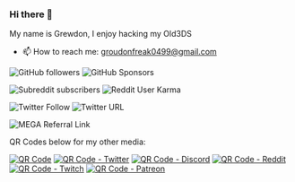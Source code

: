 ### Hi there 👋
My name is Grewdon, I enjoy hacking my Old3DS

- 📫 How to reach me: groudonfreak0499@gmail.com

![GitHub followers](https://img.shields.io/github/followers/GrewdonGaming21?label=Github%20Followers&style=social)
![GitHub Sponsors](https://img.shields.io/github/sponsors/GrewdonGaming21?style=social)

![Subreddit subscribers](https://img.shields.io/reddit/subreddit-subscribers/GrewdonGaming21?style=social)
![Reddit User Karma](https://img.shields.io/reddit/user-karma/combined/GrewdonGaming21?style=social)

![Twitter Follow](https://img.shields.io/twitter/follow/Grewdon_GG21?style=social)
![Twitter URL](https://img.shields.io/twitter/url?style=social&url=https%3A%2F%2Ftwitter.com%2Fuser%2FGrewdon_GG21)

![MEGA Referral Link](https://mega.nz/aff=gwydQ1MXIGA)

QR Codes below for my other media:

<a href='https://www.unitag.io/qrcode'><img src='https://www.unitag.io/qreator/generate?crs=m9mHWQDvgwWuO19IqjamCz7BBs0IV4Ma6TP5cqQ65b48c2ONU%252FFqLNMOwVkb0vT%252Bi2qjGfDkSZ07ef%252FlO%252B8Zj5DDjXgVldtfuxZ9VKXfRWexri0v8fesl94rVqKpuDX6MVJh%252F1CazQ50nEI8koBIy%252FqOYQ8OVOYHMB4zrVAtMnLuYp2XC7oVUk5DKi1bsULQPJNkpamNrYGl%252Ft%252FaaVVwkNZtl2NBMi7Gu%252BDgHL7rCh6rQsqnbrvMyAjJHMPEdW4b9507BppbuL%252BH0Xckkk7jpLfhcT4x8Hap%252BWOTg4tcetBEEHC8%252B3D9wm9DDGFCAUtzTUplvHwQsMPNsmkyW9koaXJjLaLnEhdnRjS%252FpENkiDgXp3u84fgU1wb5uNQMiiZMMh4GWZrS7aOR9PeC10UPGzaJwllmo1zMZpGd8HDHM6qavguqgxjrZ1VWiCTW2%252FkgDj6BTuMN8fqZcW1tswQLFPg1E6jyuekep6toCMASdb86VvUW%252Biu5PRNrQrg02J51&crd=fhOysE0g3Bah%252BuqXA7NPQ87MoHrnzb%252BauJLKoOEbJsrayE9S3xw%252BqD3osN%252BzmjsyJUu74rH%252FD%252Fxt7qUbZZVOWQ%253D%253D' alt='QR Code'/></a>
<a href="http://www.unitag.io/qreator/generate?setting=%7B%22EYES%22%3A%7B%22EYE_TYPE%22%3A%22ER_IR%22%7D%2C%22E%22%3A%22H%22%2C%22LOGO%22%3A%7B%22EXCAVATE%22%3Atrue%2C%22L_Y%22%3A0%2C%22L_X%22%3A0%2C%22L_NAME%22%3A%22https%3A%2F%2Fstatic-unitag.com%2Ffile%2Fqr%2F07efed4e22b8411ffdf92d99129ad78b.png%22%7D%2C%22BODY_TYPE%22%3A0%2C%22LAYOUT%22%3A%7B%22COLORBG%22%3A%22ffffff%22%2C%22GRADIENT_TYPE%22%3A%22VERT%22%2C%22COLOR2%22%3A%22049cFF%22%2C%22COLOR1%22%3A%22049cFF%22%7D%7D&data=%7B%22DATA%22%3A%7B%22URL%22%3A%22https%3A%5C%2F%5C%2Feqrcode.co%5C%2Fa%5C%2FsYgbG6%22%7D%2C%22TYPE%22%3A%22url%22%7D "><img src="http://www.unitag.io/qreator/generate?setting=%7B%22EYES%22%3A%7B%22EYE_TYPE%22%3A%22ER_IR%22%7D%2C%22E%22%3A%22H%22%2C%22LOGO%22%3A%7B%22EXCAVATE%22%3Atrue%2C%22L_Y%22%3A0%2C%22L_X%22%3A0%2C%22L_NAME%22%3A%22https%3A%2F%2Fstatic-unitag.com%2Ffile%2Fqr%2F07efed4e22b8411ffdf92d99129ad78b.png%22%7D%2C%22BODY_TYPE%22%3A0%2C%22LAYOUT%22%3A%7B%22COLORBG%22%3A%22ffffff%22%2C%22GRADIENT_TYPE%22%3A%22VERT%22%2C%22COLOR2%22%3A%22049cFF%22%2C%22COLOR1%22%3A%22049cFF%22%7D%7D&data=%7B%22DATA%22%3A%7B%22URL%22%3A%22https%3A%5C%2F%5C%2Feqrcode.co%5C%2Fa%5C%2FsYgbG6%22%7D%2C%22TYPE%22%3A%22url%22%7D" alt="QR Code - Twitter"></a>
<a href="http://www.unitag.io/qreator/generate?setting=%7B%22EYES%22%3A%7B%22EYE_TYPE%22%3A%22ER_IR%22%7D%2C%22E%22%3A%22H%22%2C%22BODY_TYPE%22%3A0%2C%22LAYOUT%22%3A%7B%22COLORBG%22%3A%22ffffff%22%2C%22COLOR1%22%3A%226177c2%22%7D%2C%22LOGO%22%3A%7B%22L_NAME%22%3A%22https%3A%2F%2Fstatic-unitag.com%2Ffile%2Ffreeqr%2Fa7951ef6150d02a7f189ebbb931695d5.png%22%2C%22EXCAVATE%22%3Atrue%7D%7D&data=%7B%22DATA%22%3A%7B%22URL%22%3A%22https%3A%5C%2F%5C%2Feqrcode.co%5C%2Fa%5C%2FP5TMck%22%7D%2C%22TYPE%22%3A%22url%22%7D "><img src="http://www.unitag.io/qreator/generate?setting=%7B%22EYES%22%3A%7B%22EYE_TYPE%22%3A%22ER_IR%22%7D%2C%22E%22%3A%22H%22%2C%22BODY_TYPE%22%3A0%2C%22LAYOUT%22%3A%7B%22COLORBG%22%3A%22ffffff%22%2C%22COLOR1%22%3A%226177c2%22%7D%2C%22LOGO%22%3A%7B%22L_NAME%22%3A%22https%3A%2F%2Fstatic-unitag.com%2Ffile%2Ffreeqr%2Fa7951ef6150d02a7f189ebbb931695d5.png%22%2C%22EXCAVATE%22%3Atrue%7D%7D&data=%7B%22DATA%22%3A%7B%22URL%22%3A%22https%3A%5C%2F%5C%2Feqrcode.co%5C%2Fa%5C%2FP5TMck%22%7D%2C%22TYPE%22%3A%22url%22%7D" alt="QR Code - Discord"></a>
<a href="http://www.unitag.io/qreator/generate?setting=%7B%22EYES%22%3A%7B%22EYE_TYPE%22%3A%22ER_IR%22%7D%2C%22E%22%3A%22H%22%2C%22BODY_TYPE%22%3A0%2C%22LAYOUT%22%3A%7B%22COLORBG%22%3A%22ffffff%22%2C%22COLOR1%22%3A%22f20909%22%7D%2C%22LOGO%22%3A%7B%22L_NAME%22%3A%22https%3A%2F%2Fstatic-unitag.com%2Ffile%2Ffreeqr%2F0fdfa275b96b620007ec535ae5609cf8.png%22%2C%22EXCAVATE%22%3Atrue%7D%7D&data=%7B%22DATA%22%3A%7B%22URL%22%3A%22https%3A%5C%2F%5C%2Feqrcode.co%5C%2Fa%5C%2FOtrCLk%22%7D%2C%22TYPE%22%3A%22url%22%7D "><img src="http://www.unitag.io/qreator/generate?setting=%7B%22EYES%22%3A%7B%22EYE_TYPE%22%3A%22ER_IR%22%7D%2C%22E%22%3A%22H%22%2C%22BODY_TYPE%22%3A0%2C%22LAYOUT%22%3A%7B%22COLORBG%22%3A%22ffffff%22%2C%22COLOR1%22%3A%22f20909%22%7D%2C%22LOGO%22%3A%7B%22L_NAME%22%3A%22https%3A%2F%2Fstatic-unitag.com%2Ffile%2Ffreeqr%2F0fdfa275b96b620007ec535ae5609cf8.png%22%2C%22EXCAVATE%22%3Atrue%7D%7D&data=%7B%22DATA%22%3A%7B%22URL%22%3A%22https%3A%5C%2F%5C%2Feqrcode.co%5C%2Fa%5C%2FOtrCLk%22%7D%2C%22TYPE%22%3A%22url%22%7D" alt="QR Code - Reddit"></a>
<a href="http://www.unitag.io/qreator/generate?setting=%7B%22LAYOUT%22%3A%7B%22COLORBG%22%3A%22ffffff%22%2C%22COLOR1%22%3A%22a05ecc%22%7D%2C%22EYES%22%3A%7B%22EYE_TYPE%22%3A%22ER_IR%22%7D%2C%22BODY_TYPE%22%3A0%2C%22E%22%3A%22H%22%2C%22LOGO%22%3A%7B%22L_NAME%22%3A%22https%3A%2F%2Fstatic-unitag.com%2Ffile%2Ffreeqr%2Fe198c819c2b8736be776820546165e10.png%22%2C%22EXCAVATE%22%3Atrue%7D%7D&data=%7B%22DATA%22%3A%7B%22URL%22%3A%22https%3A%5C%2F%5C%2Feqrcode.co%5C%2Fa%5C%2FGUdXBH%22%7D%2C%22TYPE%22%3A%22url%22%7D "><img src="http://www.unitag.io/qreator/generate?setting=%7B%22LAYOUT%22%3A%7B%22COLORBG%22%3A%22ffffff%22%2C%22COLOR1%22%3A%22a05ecc%22%7D%2C%22EYES%22%3A%7B%22EYE_TYPE%22%3A%22ER_IR%22%7D%2C%22BODY_TYPE%22%3A0%2C%22E%22%3A%22H%22%2C%22LOGO%22%3A%7B%22L_NAME%22%3A%22https%3A%2F%2Fstatic-unitag.com%2Ffile%2Ffreeqr%2Fe198c819c2b8736be776820546165e10.png%22%2C%22EXCAVATE%22%3Atrue%7D%7D&data=%7B%22DATA%22%3A%7B%22URL%22%3A%22https%3A%5C%2F%5C%2Feqrcode.co%5C%2Fa%5C%2FGUdXBH%22%7D%2C%22TYPE%22%3A%22url%22%7D" alt="QR Code - Twitch"></a>
<a href="http://www.unitag.io/qreator/generate?setting=%7B%22LAYOUT%22%3A%7B%22COLORBG%22%3A%22ffffff%22%2C%22COLOR1%22%3A%22f57e08%22%7D%2C%22EYES%22%3A%7B%22EYE_TYPE%22%3A%22ER_IR%22%7D%2C%22BODY_TYPE%22%3A0%2C%22E%22%3A%22H%22%2C%22LOGO%22%3A%7B%22L_NAME%22%3A%22https%3A%2F%2Fstatic-unitag.com%2Ffile%2Ffreeqr%2F5b2a82a29d04c99aebf8a471c1a06953.png%22%2C%22EXCAVATE%22%3Atrue%7D%7D&data=%7B%22DATA%22%3A%7B%22URL%22%3A%22https%3A%5C%2F%5C%2Feqrcode.co%5C%2Fa%5C%2FSg3MjW%22%7D%2C%22TYPE%22%3A%22url%22%7D "><img src="http://www.unitag.io/qreator/generate?setting=%7B%22LAYOUT%22%3A%7B%22COLORBG%22%3A%22ffffff%22%2C%22COLOR1%22%3A%22f57e08%22%7D%2C%22EYES%22%3A%7B%22EYE_TYPE%22%3A%22ER_IR%22%7D%2C%22BODY_TYPE%22%3A0%2C%22E%22%3A%22H%22%2C%22LOGO%22%3A%7B%22L_NAME%22%3A%22https%3A%2F%2Fstatic-unitag.com%2Ffile%2Ffreeqr%2F5b2a82a29d04c99aebf8a471c1a06953.png%22%2C%22EXCAVATE%22%3Atrue%7D%7D&data=%7B%22DATA%22%3A%7B%22URL%22%3A%22https%3A%5C%2F%5C%2Feqrcode.co%5C%2Fa%5C%2FSg3MjW%22%7D%2C%22TYPE%22%3A%22url%22%7D" alt="QR Code - Patreon"></a>

<!--
**GrewdonGaming21/GrewdonGaming21** is a ✨ _special_ ✨ repository because its `README.md` (this file) appears on your GitHub profile.
